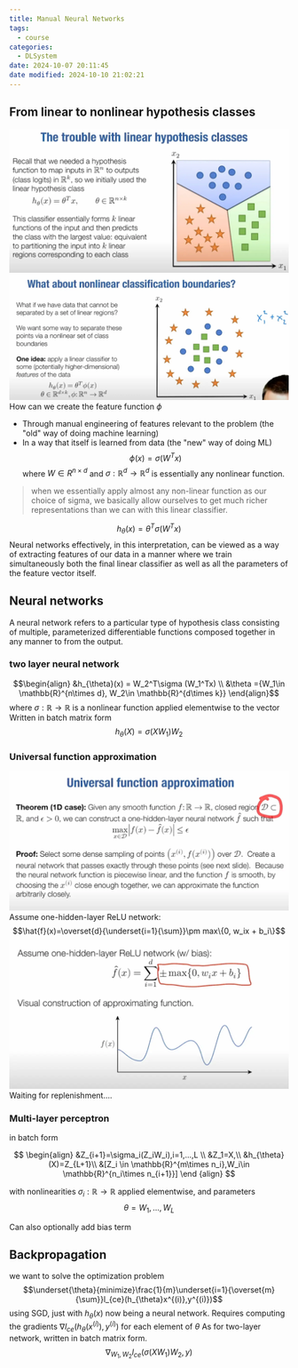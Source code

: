 ```yaml
---
title: Manual Neural Networks
tags:
  - course
categories:
  - DLSystem
date: 2024-10-07 20:11:45
date modified: 2024-10-10 21:02:21
---
```

## From linear to nonlinear hypothesis classes

![](https://github.com/amor-mio-de-mi-vida/picx-images-hosting/raw/master/dlsystem/Pasted-image-20241007202008.7w6t0ry9b2.webp)
![](https://github.com/amor-mio-de-mi-vida/picx-images-hosting/raw/master/dlsystem/Pasted-image-20241007201939.6wqpnlvi59.webp)
How can we create the feature function $\phi$
- Through manual engineering of features relevant to the problem (the "old" way of doing machine learning)
- In a way that itself is learned from data (the "new" way of doing ML)
$$\phi (x)=\sigma (W^Tx)$$
where $W\in R^{n\times d}$ and $\sigma: \mathbb{R}^d\rightarrow \mathbb{R}^d$ is essentially any nonlinear function.
> when we essentially apply almost any non-linear function as our choice of sigma, we basically allow ourselves to get much richer representations than we can with this linear classifier.


$$h_{\theta}(x)=\theta^T\sigma(W^Tx)$$
Neural networks effectively, in this interpretation, can be viewed as a way of extracting features of our data in a manner where we train simultaneously both the final linear classifier as well as all the parameters of the feature vector itself.

## Neural networks
A neural network refers to a particular type of hypothesis class consisting of multiple, parameterized differentiable functions composed together in any manner to from the output.

### two layer neural network
$$\begin{align}
&h_{\theta}(x) = W_2^T\sigma (W_1^Tx) \\
&\theta ={W_1\in \mathbb{R}^{n\times d}, W_2\in \mathbb{R}^{d\times k}}
\end{align}$$
where $\sigma :\mathbb{R}\rightarrow \mathbb{R}$ is a nonlinear function applied elementwise to the vector
Written in batch matrix form
$$h_{\theta}(X)=\sigma(XW_1)W_2$$

### Universal function approximation
![](https://github.com/amor-mio-de-mi-vida/picx-images-hosting/raw/master/dlsystem/Pasted-image-20241007205212.9gwk08vgrk.webp)
Assume one-hidden-layer ReLU network:
$$\hat{f}(x)=\overset{d}{\underset{i=1}{\sum}}\pm max\{0, w_ix + b_i\}$$
![](https://github.com/amor-mio-de-mi-vida/picx-images-hosting/raw/master/dlsystem/Pasted-image-20241007211543.9nzrvohm75.webp)
Waiting for replenishment....

### Multi-layer perceptron
in batch form

$$ 
\begin{align}
&Z_{i+1}=\sigma_i(Z_iW_i),i=1,...,L \\
&Z_1=X,\\
&h_{\theta}(X)=Z_{L+1}\\
&[Z_i \in \mathbb{R}^{m\times n_i},W_i\in \mathbb{R}^{n_i\times n_{i+1}}]
\end {align} 
$$


with nonlinearities $\sigma_i:\mathbb{R}\rightarrow \mathbb{R}$ applied elementwise, and parameters
$$\theta={W_1,...,W_L}$$


Can also optionally add bias term

## Backpropagation 
we want to solve the optimization problem 
$$\underset{\theta}{minimize}\frac{1}{m}\underset{i=1}{\overset{m}{\sum}}l_{ce}(h_{\theta}x^{(i)},y^{(i)})$$
using SGD, just with  $h_{\theta}(x)$  now being a neural network.
Requires computing the gradients $\nabla l_{ce}(h_{\theta}(x^{(i)}), y^{(i)})$ for each element of $\theta$
As for two-layer network, written in batch matrix form.
$$\nabla_{W_1,W_2}l_{ce}(\sigma(XW_1)W_2, y)$$




